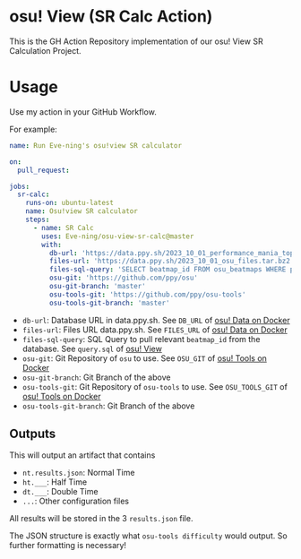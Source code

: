 # osu! View (SR Calc Action)

This is the GH Action Repository implementation of our osu! View SR Calculation Project.

# Usage

Use my action in your GitHub Workflow.

For example:

```yaml
name: Run Eve-ning's osu!view SR calculator

on:
  pull_request:

jobs:
  sr-calc:
    runs-on: ubuntu-latest
    name: Osu!view SR calculator
    steps:
      - name: SR Calc
        uses: Eve-ning/osu-view-sr-calc@master
        with:
          db-url: 'https://data.ppy.sh/2023_10_01_performance_mania_top_1000.tar.bz2'
          files-url: 'https://data.ppy.sh/2023_10_01_osu_files.tar.bz2'
          files-sql-query: 'SELECT beatmap_id FROM osu_beatmaps WHERE playmode=3 AND approved=1 AND difficultyrating>5'
          osu-git: 'https://github.com/ppy/osu'
          osu-git-branch: 'master'
          osu-tools-git: 'https://github.com/ppy/osu-tools'
          osu-tools-git-branch: 'master'
```

- `db-url`: Database URL in data.ppy.sh. See `DB_URL` of [osu! Data on Docker](https://github.com/Eve-ning/osu-data-docker/#get-started)
- `files-url`: Files URL data.ppy.sh. See `FILES_URL` of [osu! Data on Docker](https://github.com/Eve-ning/osu-data-docker/#get-started)
- `files-sql-query`: SQL Query to pull relevant `beatmap_id` from the database. See `query.sql` of [osu! View](https://github.com/Eve-ning/osu-view/tree/master/projects/sr-calc)
- `osu-git`: Git Repository of `osu` to use. See `OSU_GIT` of [osu! Tools on Docker](https://github.com/Eve-ning/osu-tools-docker)
- `osu-git-branch`: Git Branch of the above
- `osu-tools-git`: Git Repository of `osu-tools` to use. See `OSU_TOOLS_GIT` of [osu! Tools on Docker](https://github.com/Eve-ning/osu-tools-docker)
- `osu-tools-git-branch`: Git Branch of the above

## Outputs

This will output an artifact that contains
- `nt.results.json`: Normal Time
- `ht.___`: Half Time
- `dt.___`: Double Time
- `...`: Other configuration files

All results will be stored in the 3 `results.json` file.

The JSON structure is exactly what `osu-tools difficulty` would output. So further formatting is necessary!
